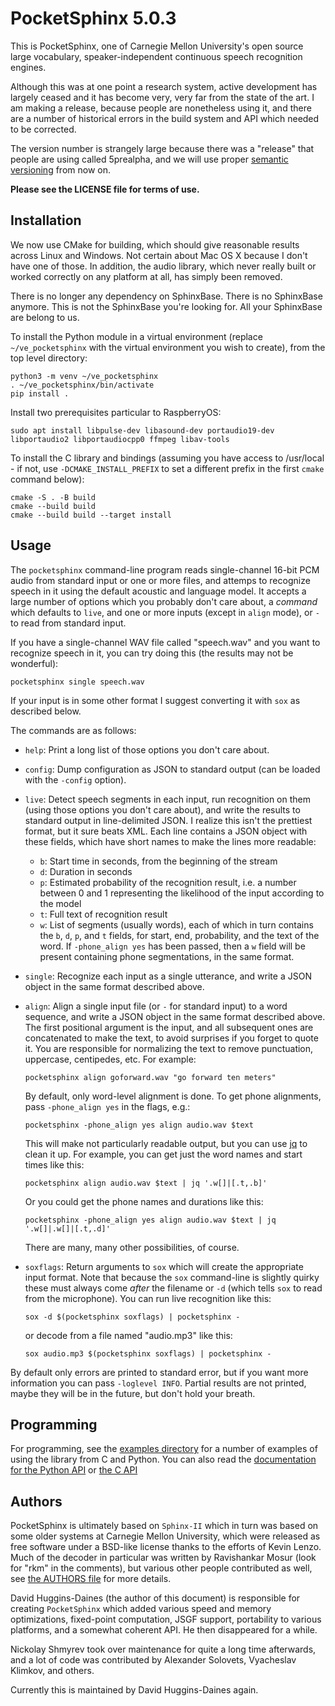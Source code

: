 PocketSphinx 5.0.3
==================

This is PocketSphinx, one of Carnegie Mellon University's open source large
vocabulary, speaker-independent continuous speech recognition engines.

Although this was at one point a research system, active development
has largely ceased and it has become very, very far from the state of
the art.  I am making a release, because people are nonetheless using
it, and there are a number of historical errors in the build system
and API which needed to be corrected.

The version number is strangely large because there was a "release"
that people are using called 5prealpha, and we will use proper
[semantic versioning](https://semver.org/) from now on.

**Please see the LICENSE file for terms of use.**

Installation
------------

We now use CMake for building, which should give reasonable results
across Linux and Windows.  Not certain about Mac OS X because I don't
have one of those.  In addition, the audio library, which never really
built or worked correctly on any platform at all, has simply been
removed.

There is no longer any dependency on SphinxBase.  There is no
SphinxBase anymore.  This is not the SphinxBase you're looking for.
All your SphinxBase are belong to us.

To install the Python module in a virtual environment (replace
`~/ve_pocketsphinx` with the virtual environment you wish to create),
from the top level directory:

```
python3 -m venv ~/ve_pocketsphinx
. ~/ve_pocketsphinx/bin/activate
pip install .
```
Install two prerequisites particular to RaspberryOS:

```
sudo apt install libpulse-dev libasound-dev portaudio19-dev libportaudio2 libportaudiocpp0 ffmpeg libav-tools
```

To install the C library and bindings (assuming you have access to
/usr/local - if not, use `-DCMAKE_INSTALL_PREFIX` to set a different
prefix in the first `cmake` command below):

```
cmake -S . -B build
cmake --build build
cmake --build build --target install
```

Usage
-----

The `pocketsphinx` command-line program reads single-channel 16-bit
PCM audio from standard input or one or more files, and attemps to
recognize speech in it using the default acoustic and language model.
It accepts a large number of options which you probably don't care
about, a *command* which defaults to `live`, and one or more inputs
(except in `align` mode), or `-` to read from standard input.

If you have a single-channel WAV file called "speech.wav" and you want
to recognize speech in it, you can try doing this (the results may not
be wonderful):

    pocketsphinx single speech.wav
    
If your input is in some other format I suggest converting it with
`sox` as described below.

The commands are as follows:

  - `help`: Print a long list of those options you don't care about.
  
  - `config`: Dump configuration as JSON to standard output (can be
    loaded with the `-config` option).

  - `live`: Detect speech segments in each input, run recognition
    on them (using those options you don't care about), and write the
    results to standard output in line-delimited JSON.  I realize this
    isn't the prettiest format, but it sure beats XML.  Each line
    contains a JSON object with these fields, which have short names
    to make the lines more readable:
    
    - `b`: Start time in seconds, from the beginning of the stream
    - `d`: Duration in seconds
    - `p`: Estimated probability of the recognition result, i.e. a
      number between 0 and 1 representing the likelihood of the input
      according to the model
    - `t`: Full text of recognition result
    - `w`: List of segments (usually words), each of which in turn
      contains the `b`, `d`, `p`, and `t` fields, for start, end,
      probability, and the text of the word.  If `-phone_align yes`
      has been passed, then a `w` field will be present containing
      phone segmentations, in the same format.

  - `single`: Recognize each input as a single utterance, and write a
    JSON object in the same format described above.
    
  - `align`: Align a single input file (or `-` for standard input) to
    a word sequence, and write a JSON object in the same format
    described above.  The first positional argument is the input, and
    all subsequent ones are concatenated to make the text, to avoid
    surprises if you forget to quote it.  You are responsible for
    normalizing the text to remove punctuation, uppercase, centipedes,
    etc. For example:
    
        pocketsphinx align goforward.wav "go forward ten meters"
        
    By default, only word-level alignment is done.  To get phone
    alignments, pass `-phone_align yes` in the flags, e.g.:
    
        pocketsphinx -phone_align yes align audio.wav $text
        
    This will make not particularly readable output, but you can use
    [jq](https://stedolan.github.io/jq/) to clean it up.  For example,
    you can get just the word names and start times like this:
    
        pocketsphinx align audio.wav $text | jq '.w[]|[.t,.b]'
        
    Or you could get the phone names and durations like this:
    
        pocketsphinx -phone_align yes align audio.wav $text | jq '.w[]|.w[]|[.t,.d]'
        
    There are many, many other possibilities, of course.

  - `soxflags`: Return arguments to `sox` which will create the
    appropriate input format.  Note that because the `sox`
    command-line is slightly quirky these must always come *after* the
    filename or `-d` (which tells `sox` to read from the microphone).
    You can run live recognition like this:
    
        sox -d $(pocketsphinx soxflags) | pocketsphinx -

    or decode from a file named "audio.mp3" like this:
    
        sox audio.mp3 $(pocketsphinx soxflags) | pocketsphinx -
        
By default only errors are printed to standard error, but if you want
more information you can pass `-loglevel INFO`.  Partial results are
not printed, maybe they will be in the future, but don't hold your
breath.

Programming
-----------

For programming, see the [examples directory](./examples/) for a
number of examples of using the library from C and Python.  You can
also read the [documentation for the Python
API](https://pocketsphinx.readthedocs.io) or [the C
API](https://cmusphinx.github.io/doc/pocketsphinx/)

Authors
-------

PocketSphinx is ultimately based on `Sphinx-II` which in turn was
based on some older systems at Carnegie Mellon University, which were
released as free software under a BSD-like license thanks to the
efforts of Kevin Lenzo.  Much of the decoder in particular was written
by Ravishankar Mosur (look for "rkm" in the comments), but various
other people contributed as well, see [the AUTHORS file](./AUTHORS)
for more details.

David Huggins-Daines (the author of this document) is
responsible for creating `PocketSphinx` which added
various speed and memory optimizations, fixed-point computation, JSGF
support, portability to various platforms, and a somewhat coherent
API.  He then disappeared for a while.

Nickolay Shmyrev took over maintenance for quite a long time
afterwards, and a lot of code was contributed by Alexander Solovets,
Vyacheslav Klimkov, and others.

Currently this is maintained by David Huggins-Daines again.
